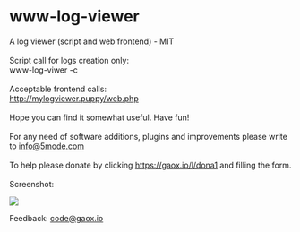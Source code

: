 # www-log-viewer
A log viewer (script and web frontend) - MIT
<br><br>
Script call for logs creation only:  
www-log-viwer -c  
<br>
Acceptable frontend calls:
<br>
http://mylogviewer.puppy/web.php  
<br>
Hope you can find it somewhat useful. Have fun!  
<br>
For any need of software additions, plugins and improvements please write to <a href="mailto:info@5mode.com">info@5mode.com</a>    
<br>
To help please donate by clicking <a href="https://gaox.io/l/dona1">https://gaox.io/l/dona1</a> and filling the form.   
<br>
Screenshot:  

<img src="screenshot1.png">

Feedback: <a href="mailto:code@gaox.io">code@gaox.io</a>
